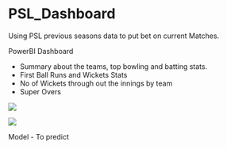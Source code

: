 # PSL_Dashboard
Using PSL previous seasons data to put bet on current Matches. 

PowerBI Dashboard 
 - Summary about the teams, top bowling and batting stats.
 - First Ball Runs and Wickets Stats
 - No of Wickets through out the innings by team
 - Super Overs
 
 
![ ](PSl1.gif)

![ ](PSl2.gif)

Model - To predict 
